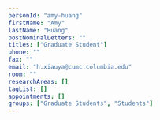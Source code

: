 ```yaml
---
personId: "amy-huang"
firstName: "Amy"
lastName: "Huang"
postNominalLetters: ""
titles: ["Graduate Student"]
phone: ""
fax: ""
email: "h.xiauya@cumc.columbia.edu"
room: ""
researchAreas: []
tagList: []
appointments: []
groups: ["Graduate Students", "Students"]
---
```

